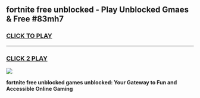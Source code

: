 
## fortnite free unblocked - Play Unblocked Gmaes & Free #83mh7
<h3>
<a href="https://news.freeplayer.one?title=fortnite_free_unblocked&ref=24F">CLICK TO PLAY</a></h3>
<hr>

<h3>
<a href="https://news.freeplayer.one?title=fortnite_free_unblocked&ref=24F">CLICK 2 PLAY</a>
  
</h3>

<a href="https://news.freeplayer.one?title=fortnite_free_unblocked&ref=24F/"><img src="https://clearcache.store/games.png"></a>


**fortnite free unblocked games unblocked: Your Gateway to Fun and Accessible Online Gaming**
